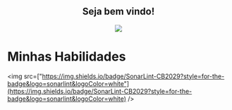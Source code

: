 <h2 align="center">
  Seja bem vindo!
</h2>

<p align="center">
  <a href="https://github.com/DenverCoder1/readme-typing-svg">
	  <img src="https://readme-typing-svg.herokuapp.com?lines=Me+chamo+Jair+Sousa;Sou+estudante+De+Desenvolvimento+Web+FullStack!&center=true&width=780&height=45">
  </a>
</p>

<h1>
	Minhas Habilidades
</h1>


   <img src=["https://img.shields.io/badge/SonarLint-CB2029?style=for-the-badge&logo=sonarlint&logoColor=white"](https://img.shields.io/badge/SonarLint-CB2029?style=for-the-badge&logo=sonarlint&logoColor=white) />
